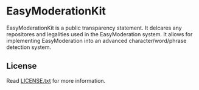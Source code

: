 # EasyModerationKit

EasyModerationKit is a public transparency statement. It delcares any repositores and legalities used in the EasyModeration system. It allows for implementing EasyModeration into an advanced character/word/phrase detection system.

## License
Read [LICENSE.txt](/LICENSE) for more information.
